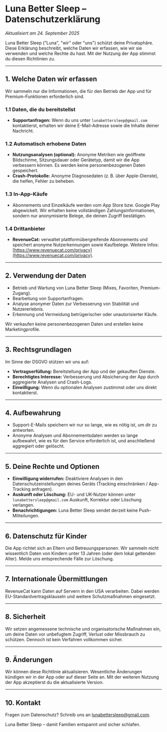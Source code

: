 # Luna Better Sleep – Datenschutzerklärung

_Aktualisiert am 24. September 2025_

Luna Better Sleep ("Luna", "wir" oder "uns") schützt deine Privatsphäre. Diese Erklärung beschreibt, welche Daten wir erfassen, wie wir sie verwenden und welche Rechte du hast. Mit der Nutzung der App stimmst du diesen Richtlinien zu.

---

## 1. Welche Daten wir erfassen

Wir sammeln nur die Informationen, die für den Betrieb der App und für Premium-Funktionen erforderlich sind.

### 1.1 Daten, die du bereitstellst
- **Supportanfragen:** Wenn du uns unter `lunabettersleep@gmail.com` kontaktierst, erhalten wir deine E-Mail-Adresse sowie die Inhalte deiner Nachricht.

### 1.2 Automatisch erhobene Daten
- **Nutzungsanalysen (optional):** Anonyme Metriken wie geöffnete Bildschirme, Sitzungsdauer oder Gerätetyp, damit wir die App verbessern können. Es werden keine personenbezogenen Daten gespeichert.
- **Crash-Protokolle:** Anonyme Diagnosedaten (z. B. über Apple-Dienste), die helfen, Fehler zu beheben.

### 1.3 In-App-Käufe
- Abonnements und Einzelkäufe werden vom App Store bzw. Google Play abgewickelt. Wir erhalten keine vollständigen Zahlungsinformationen, sondern nur anonymisierte Belege, die deinen Zugriff bestätigen.

### 1.4 Drittanbieter
- **RevenueCat:** verwaltet plattformübergreifende Abonnements und speichert anonyme Nutzerkennungen sowie Kaufbelege. Weitere Infos: [https://www.revenuecat.com/privacy](https://www.revenuecat.com/privacy).

---

## 2. Verwendung der Daten
- Betrieb und Wartung von Luna Better Sleep (Mixes, Favoriten, Premium-Zugang).
- Bearbeitung von Supportanfragen.
- Analyse anonymer Daten zur Verbesserung von Stabilität und Nutzererlebnis.
- Erkennung und Vermeidung betrügerischer oder unautorisierter Käufe.

Wir verkaufen keine personenbezogenen Daten und erstellen keine Marketingprofile.

---

## 3. Rechtsgrundlagen
Im Sinne der DSGVO stützen wir uns auf:
- **Vertragserfüllung:** Bereitstellung der App und der gekauften Dienste.
- **Berechtigtes Interesse:** Verbesserung und Absicherung der App durch aggregierte Analysen und Crash-Logs.
- **Einwilligung:** Wenn du optionalen Analysen zustimmst oder uns direkt kontaktierst.

---

## 4. Aufbewahrung
- Support-E-Mails speichern wir nur so lange, wie es nötig ist, um dir zu antworten.
- Anonyme Analysen und Abonnementsdaten werden so lange aufbewahrt, wie es für den Service erforderlich ist, und anschließend aggregiert oder gelöscht.

---

## 5. Deine Rechte und Optionen
- **Einwilligung widerrufen:** Deaktiviere Analysen in den Datenschutzeinstellungen deines Geräts (Tracking einschränken / App-Tracking anfragen).
- **Auskunft oder Löschung:** EU- und UK-Nutzer können unter `lunabettersleep@gmail.com` Auskunft, Korrektur oder Löschung verlangen.
- **Benachrichtigungen:** Luna Better Sleep sendet derzeit keine Push-Mitteilungen.

---

## 6. Datenschutz für Kinder
Die App richtet sich an Eltern und Betreuungspersonen. Wir sammeln nicht wissentlich Daten von Kindern unter 13 Jahren (oder dem lokal geltenden Alter). Melde uns entsprechende Fälle zur Löschung.

---

## 7. Internationale Übermittlungen
RevenueCat kann Daten auf Servern in den USA verarbeiten. Dabei werden EU-Standardvertragsklauseln und weitere Schutzmaßnahmen eingesetzt.

---

## 8. Sicherheit
Wir setzen angemessene technische und organisatorische Maßnahmen ein, um deine Daten vor unbefugtem Zugriff, Verlust oder Missbrauch zu schützen. Dennoch ist kein Verfahren vollkommen sicher.

---

## 9. Änderungen
Wir können diese Richtlinie aktualisieren. Wesentliche Änderungen kündigen wir in der App oder auf dieser Seite an. Mit der weiteren Nutzung der App akzeptierst du die aktualisierte Version.

---

## 10. Kontakt
Fragen zum Datenschutz? Schreib uns an [lunabettersleep@gmail.com](mailto:lunabettersleep@gmail.com).

Luna Better Sleep – damit Familien entspannt und sicher schlafen.
